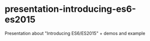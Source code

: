 # presentation-introducing-es6-es2015
Presentation about "Introducing ES6/ES2015" + demos and example
